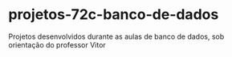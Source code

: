 # projetos-72c-banco-de-dados
Projetos desenvolvidos durante as aulas de banco de dados, sob orientação do professor Vitor
